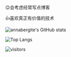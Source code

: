 😉会考虑经常写点博客

👍喜欢真正有价值的技术

![annabergite's GitHub stats](https://github-readme-stats.vercel.app/api?username=annabergite)

![Top Langs](https://github-readme-stats.vercel.app/api/top-langs/?username=anuraghazra)

![visitors](https://visitor-badge.glitch.me/badge?page_id=page.id&left_color=green&right_color=red)
